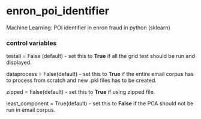 # enron_poi_identifier
Machine Learning: POI identifier in enron fraud in python (sklearn)


### control variables

testall = False (default) - set this to **True** if all the grid test should be run 
                            and displayed. 
                            

dataprocess = False(default) - set this to **True** if the entire email corpus has to 
                               process from scratch and new .pkl files has to be created.
                               

zipped = False(default) - set this to **True** if using zipped file. 

least_component = True(default) - set this to **False** if the PCA should not be run in 
                                  email corpus.
